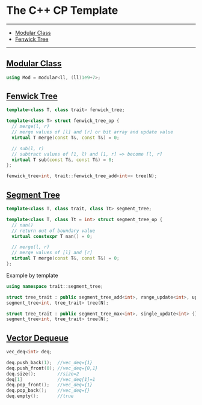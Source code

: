 # The C++ CP Template
---
- [Modular Class](#modular-class)
- [Fenwick Tree](#fenwick-tree)
---
## [Modular Class](/cpp/modular.cpp)
```cpp
using Mod = modular<ll, (ll)1e9+7>;
```

## [Fenwick Tree](/cpp/fenwick_tree.cpp)
```cpp
template<class T, class trait> fenwick_tree;

template<class T> struct fenwick_tree_op {
  // merge(l, r)
  // merge values of [l] and [r] or bit array and update value
  virtual T merge(const T&, const T&) = 0;

  // sub(l, r)
  // subtract values of [1, l) and [1, r] => become [l, r]
  virtual T sub(const T&, const T&) = 0;
};

fenwick_tree<int, trait::fenwick_tree_add<int>> tree(N);
```

## [Segment Tree](/cpp/segment_tree.cpp)
```cpp
template<class T, class trait, class Tt> segment_tree;

template<class T, class Tt = int> struct segment_tree_op {
  // nan()
  // return out of boundary value
  virtual constexpr T nan() = 0;

  // merge(l, r)
  // merge values of [l] and [r]
  virtual T merge(const T&, const T&) = 0;
};
```

Example by template
```cpp
using namespace trait::segment_tree;

struct tree_trait : public segment_tree_add<int>, range_update<int>, update_by_set<int>, update_by_single<int> {};
segment_tree<int, tree_trait> tree(N);

struct tree_trait : public segment_tree_max<int>, single_update<int> {};
segment_tree<int, tree_trait> tree(N);
```

## [Vector Dequeue](/cpp/vec_deq.cpp)
```cpp
vec_deq<int> deq;

deq.push_back(1);  //vec_deq={1}
deq.push_front(0); //vec_deq={0,1}
deq.size();        //size=2
deq[1]             //vec_deq[1]=1
deq.pop_front();   //vec_deq={1}
deq.pop_back();    //vec_deq={}
deq.empty();       //true
```
